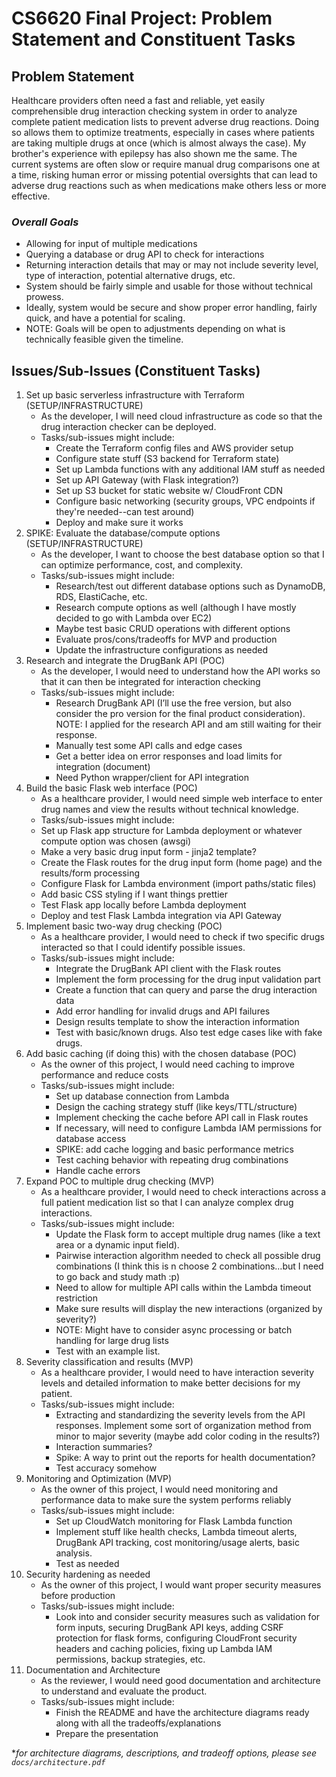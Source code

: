 # CS6620 Final Project: Problem Statement and Constituent Tasks
## Problem Statement
Healthcare providers often need a fast and reliable, yet easily comprehensible drug interaction checking system in order to analyze complete patient medication lists to prevent adverse drug reactions. Doing so allows them to optimize treatments, especially in cases where patients are taking multiple drugs at once (which is almost always the case). My brother's experience with epilepsy has also shown me the same. The current systems are often slow or require manual drug comparisons one at a time, risking human error or missing potential oversights that can lead to adverse drug reactions such as when medications make others less or more effective.

### *Overall Goals*
* Allowing for input of multiple medications
* Querying a database or drug API to check for interactions
* Returning interaction details that may or may not include severity level, type of interaction, potential alternative drugs, etc.
* System should be fairly simple and usable for those without technical prowess.
* Ideally, system would be secure and show proper error handling, fairly quick, and have a potential for scaling.
* NOTE: Goals will be open to adjustments depending on what is technically feasible given the timeline.

## Issues/Sub-Issues (Constituent Tasks)
1.	Set up basic serverless infrastructure with Terraform (SETUP/INFRASTRUCTURE)
    * As the developer, I will need cloud infrastructure as code so that the drug interaction checker can be deployed.
    * Tasks/sub-issues might include:
        * Create the Terraform config files and AWS provider setup
        * Configure state stuff (S3 backend for Terraform state)
        * Set up Lambda functions with any additional IAM stuff as needed
        * Set up API Gateway (with Flask integration?)
        * Set up S3 bucket for static website w/ CloudFront CDN
        * Configure basic networking (security groups, VPC endpoints if they're needed--can test around)
        * Deploy and make sure it works
2. SPIKE: Evaluate the database/compute options (SETUP/INFRASTRUCTURE)
    * As the developer, I want to choose the best database option so that I can optimize performance, cost, and complexity.
    * Tasks/sub-issues might include:
        * Research/test out different database options such as DynamoDB, RDS, ElastiCache, etc.
        * Research compute options as well (although I have mostly decided to go with Lambda over EC2)
        * Maybe test basic CRUD operations with different options
        * Evaluate pros/cons/tradeoffs for MVP and production
        * Update the infrastructure configurations as needed
3.	Research and integrate the DrugBank API (POC)
    * As the developer, I would need to understand how the API works so that it can then be integrated for interaction checking
    * Tasks/sub-issues might include:
        * Research DrugBank API (I’ll use the free version, but also consider the pro version for the final product consideration). NOTE: I applied for the research API and am still waiting for their response.
        * Manually test some API calls and edge cases
        * Get a better idea on error responses and load limits for integration (document)
        * Need Python wrapper/client for API integration
4.	Build the basic Flask web interface (POC)
    * As a healthcare provider, I would need simple web interface to enter drug names and view the results without technical knowledge.
    * Tasks/sub-issues might include:
    * Set up Flask app structure for Lambda deployment or whatever compute option was chosen (awsgi)
    * Make a very basic drug input form - jinja2 template?
    * Create the Flask routes for the drug input form (home page) and the results/form processing
    * Configure Flask for Lambda environment (import paths/static files)
    * Add basic CSS styling if I want things prettier
    * Test Flask app locally before Lambda deployment
    * Deploy and test Flask Lambda integration via API Gateway
5.	Implement basic two-way drug checking (POC)
    * As a healthcare provider, I would need to check if two specific drugs interacted so that I could identify possible issues.
    * Tasks/sub-issues might include:
        * Integrate the DrugBank API client with the Flask routes
        * Implement the form processing for the drug input validation part
        * Create a function that can query and parse the drug interaction data
        * Add error handling for invalid drugs and API failures
        * Design results template to show the interaction information
        * Test with basic/known drugs. Also test edge cases like with fake drugs.
6. Add basic caching (if doing this) with the chosen database (POC)
    * As the owner of this project, I would need caching to improve performance and reduce costs
    * Tasks/sub-issues might include:
        * Set up database connection from Lambda
        * Design the caching strategy stuff (like keys/TTL/structure)
        * Implement checking the cache before API call in Flask routes
        * If necessary, will need to configure Lambda IAM permissions for database access
        * SPIKE: add cache logging and basic performance metrics
        * Test caching behavior with repeating drug combinations
        * Handle cache errors
7.	Expand POC to multiple drug checking (MVP)
    * As a healthcare provider, I would need to check interactions across a full patient medication list so that I can analyze complex drug interactions.
    * Tasks/sub-issues might include:
        * Update the Flask form to accept multiple drug names (like a text area or a dynamic input field).
        * Pairwise interaction algorithm needed to check all possible drug combinations (I think this is n choose 2 combinations…but I need to go back and study math :p)
        * Need to allow for multiple API calls within the Lambda timeout restriction
        * Make sure results will display the new interactions (organized by severity?)
        * NOTE: Might have to consider async processing or batch handling for large drug lists
        * Test with an example list.
8.	Severity classification and results (MVP)
    * As a healthcare provider, I would need to have interaction severity levels and detailed information to make better decisions for my patient.
    * Tasks/sub-issues might include:
        * Extracting and standardizing the severity levels from the API responses. Implement some sort of organization method from minor to major severity (maybe add color coding in the results?)
        * Interaction summaries?
        * Spike: A way to print out the reports for health documentation?
        * Test accuracy somehow
9.	Monitoring and Optimization (MVP)
    * As the owner of this project, I would need monitoring and performance data to make sure the system performs reliably
    * Tasks/sub-issues might include:
        * Set up CloudWatch monitoring for Flask Lambda function
        * Implement stuff like health checks, Lambda timeout alerts, DrugBank API tracking, cost monitoring/usage alerts, basic analysis.
        * Test as needed
10.	Security hardening as needed
    * As the owner of this project, I would want proper security measures before production 
    * Tasks/sub-issues might include:
        * Look into and consider security measures such as validation for form inputs, securing DrugBank API keys, adding CSRF protection for flask forms, configuring CloudFront security headers and caching policies, fixing up Lambda IAM permissions, backup strategies, etc.
11.	Documentation and Architecture
    * As the reviewer, I would need good documentation and architecture to understand and evaluate the product.
    * Tasks/sub-issues might include:
        * Finish the README and have the architecture diagrams ready along with all the tradeoffs/explanations
        * Prepare the presentation

**for architecture diagrams, descriptions, and tradeoff options, please see `docs/architecture.pdf`*